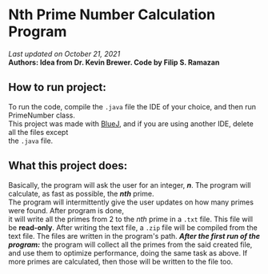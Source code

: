 #       Nth Prime Number Calculation Program
*Last updated on October 21, 2021*<br />
**Authors: Idea from Dr. Kevin Brewer. Code by Filip S. Ramazan**<br />
## How to run project:<br />
To run the code, compile the ```.java``` file the IDE of your choice, and then run PrimeNumber class. <br />
This project was made with [BlueJ](https://bluej.org/), and if you are using another IDE, delete all the files except<br />
the ```.java``` file. <br />

## What this project does:<br />
Basically, the program will ask the user for an integer, ***n***. The program will calculate, as fast as possible, the ***nth*** prime.<br />
The program will intermittently give the user updates on how many primes were found. After program is done, <br />
it will write all the primes from 2 to the _nth_ prime in a ```.txt``` file. This file will be **read-only**. After writing the text file, a ```.zip``` file will be compiled from the text file. The files are written in the program's path. _**After the first run of the program:**_ the program will collect all the primes from the said created file, and use them to optimize performance, doing the same task as above. If more primes are calculated, then those will be written to the file too.
